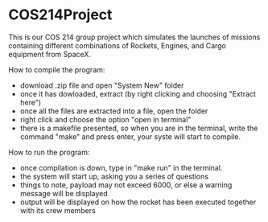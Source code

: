 # COS214Project

This is our COS 214 group project which simulates the launches of missions containing different combinations of Rockets, Engines, and Cargo equipment from SpaceX. 

How to compile the program: 
- download .zip file and open "System New" folder
- once it has dowloaded, extract (by right clicking and choosing "Extract here")
- once all the files are extracted into a file, open the folder
- right click and choose the option "open in terminal"
- there is a makefile presented, so when you are in the terminal, write the command "make" and press enter, your syste will start to compile.

How to run the program:
- once compilation is down, type in "make run" in the terminal.
- the system will start up, asking you a series of questions 
- things to note, payload may not exceed 6000, or else a warning message will be displayed 
- output will be displayed on how the rocket has been executed together with its crew members 
